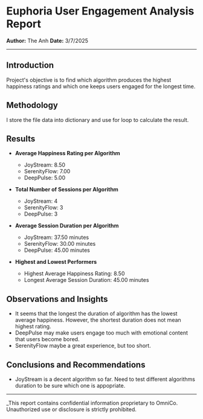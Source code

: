 # Euphoria User Engagement Analysis Report

**Author:** The Anh
**Date:** 3/7/2025

---

## Introduction

Project's objective is to find which algorithm produces the highest happiness ratings and which one keeps users engaged for the longest time.

## Methodology

I store the file data into dictionary and use for loop to calculate the result.

## Results

- **Average Happiness Rating per Algorithm**

  - JoyStream: 8.50
  - SerenityFlow: 7.00
  - DeepPulse: 5.00

- **Total Number of Sessions per Algorithm**

  - JoyStream: 4
  - SerenityFlow: 3
  - DeepPulse: 3

- **Average Session Duration per Algorithm**

  - JoyStream: 37.50 minutes
  - SerenityFlow: 30.00 minutes
  - DeepPulse: 45.00 minutes

- **Highest and Lowest Performers**
  - Highest Average Happiness Rating: 8.50
  - Longest Average Session Duration: 45.00 minutes

## Observations and Insights

  - It seems that the longest the duration of algorithm has the lowest average happiness. However, the shortest duration does not mean highest rating.
  - DeepPulse may make users engage too much with emotional content that users become bored.
  - SerenityFlow maybe a great experience, but too short.

## Conclusions and Recommendations
  - JoyStream is a decent algorithm so far. Need to test different algorithms duration to be sure which one is appopriate.
--- 

_This report contains confidential information proprietary to OmniCo. Unauthorized use or disclosure is strictly prohibited.
